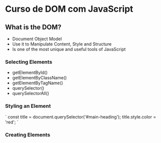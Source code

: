 # Curso de DOM com JavaScript

## What is the DOM?
* Document Object Model
* Use it to Manipulate Content, Style and Structure
* Is one of the most unique and useful tools of JavaScript


### Selecting Elements
* getElementById()
* getElementByClassName()
* getElementByTagName()
* querySelector()
* querySelectorAll()


### Styling an Element
`   const title = document.querySelector('#main-heading');
    title.style.color = 'red'; ´


### Creating Elements